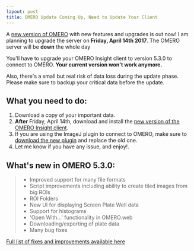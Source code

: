 ```yaml
---
layout: post
title: OMERO Update Coming Up, Need to Update Your Client
---
```


A [new version of OMERO](http://downloads.openmicroscopy.org/omero/5.3.0/) with new features and upgrades is out now! I am planning to upgrade the server on **Friday, April 14th 2017**. The OMERO server will be **down** the whole day

You'll have to upgrade your OMERO Insight client to version 5.3.0 to connect to OMERO. **Your current version won't work anymore.** 

Also, there's a small but real risk of data loss during the update phase. Please make sure to backup your critical data before the update.

What you need to do:
----
1. Download a copy of your important data.
2. **After** Friday, April 14th, download and install the [new version of the OMERO Insight client](http://downloads.openmicroscopy.org/omero/5.3.0/).
3. If you are using the ImageJ plugin to connect to OMERO, make sure to [download the new plugin](http://downloads.openmicroscopy.org/omero/5.3.0/artifacts/OMERO.insight-ij-5.3.0-ice36-b59.zip) and replace the old one.
4. Let me know if you have any issue, and enjoy!.



What's new in OMERO 5.3.0:
----

>* Improved support for many file formats 
>* Script improvements including ability to create tiled images from big ROIs
>* ROI Folders
>* New UI for displaying Screen Plate Well data
>* Support for histograms
>* 'Open With...' functionality in OMERO.web
>* Downloading/exporting of plate data
>* Many bug fixes

[Full list of fixes and improvements available here](http://www.openmicroscopy.org/site/support/omero5.3/users/whatsnew.html)
